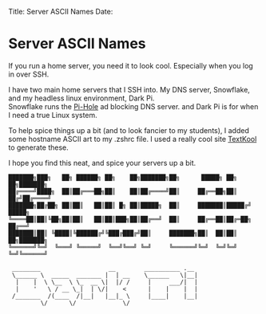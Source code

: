 Title: Server ASCII Names
Date:

# Server ASCII Names

If you run a home server, you need it to look cool. Especially when you log in over SSH.

I have two main home servers that I SSH into. My DNS server, Snowflake, and my headless linux environment, Dark Pi. <br>
Snowflake runs the [Pi-Hole](https://pi-hole.net) ad blocking DNS server. and Dark Pi is for when I need a true Linux system.

To help spice things up a bit (and to look fancier to my students), I added some hostname ASCII art to my .zshrc file. I used a really cool site [TextKool](https://textkool.com/en/ascii-art-generator?hl=default&vl=default&font=Red%20Phoenix&text=Your%20text%20here%20) to generate these.

I hope you find this neat, and spice your servers up a bit.

```
███████╗███╗   ██╗ ██████╗ ██╗    ██╗███████╗██╗      █████╗ ██╗  ██╗███████╗ 
██╔════╝████╗  ██║██╔═══██╗██║    ██║██╔════╝██║     ██╔══██╗██║ ██╔╝██╔════╝ 
███████╗██╔██╗ ██║██║   ██║██║ █╗ ██║█████╗  ██║     ███████║█████╔╝ █████╗ 
╚════██║██║╚██╗██║██║   ██║██║███╗██║██╔══╝  ██║     ██╔══██║██╔═██╗ ██╔══╝ 
███████║██║ ╚████║╚██████╔╝╚███╔███╔╝██║     ███████╗██║  ██║██║  ██╗███████╗ 
╚══════╝╚═╝  ╚═══╝ ╚═════╝  ╚══╝╚══╝ ╚═╝     ╚══════╝╚═╝  ╚═╝╚═╝  ╚═╝╚══════╝ 
```

```
 ________                   __        __________ .__
 \______ \  _____  _______ |  | __    \______   \|__|
  |    |  \ \__  \ \_  __ \|  |/ /     |     ___/|  |
  |    '   \ / __ \_|  | \/|    <      |    |    |  |
 /_______  /(____  /|__|   |__|_ \     |____|    |__|
         \/      \/             \/     
```